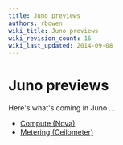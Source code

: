 ```yaml
---
title: Juno previews
authors: rbowen
wiki_title: Juno previews
wiki_revision_count: 16
wiki_last_updated: 2014-09-08
---
```


# Juno previews

Here's what's coming in Juno ...

*   [Compute (Nova)](http://blog.russellbryant.net/2014/07/07/juno-preview-for-openstack-compute-nova/)
*   [Metering (Ceilometer)](http://community.redhat.com/blog/2014/07/upstream-podcast-episode-10-rich-bowen-with-eoghan-glynn-on-openstack-juno/)
